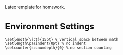 Latex template for homework. 

# Environment Settings 

```
\setlength{\jot}{15pt} % vertical space between math
\setlength\parindent{0pt} % no indent
\setcounter{secnumdepth}{0} % no section counting
```